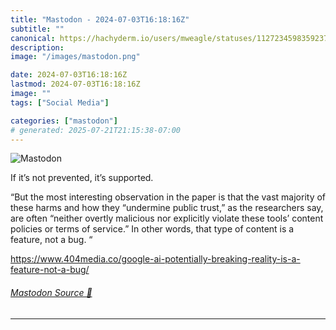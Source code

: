 ```yaml
---
title: "Mastodon - 2024-07-03T16:18:16Z"
subtitle: ""
canonical: https://hachyderm.io/users/mweagle/statuses/112723459835923790
description:
image: "/images/mastodon.png"

date: 2024-07-03T16:18:16Z
lastmod: 2024-07-03T16:18:16Z
image: ""
tags: ["Social Media"]

categories: ["mastodon"]
# generated: 2025-07-21T21:15:38-07:00
---
```

![Mastodon](/images/mastodon.png)

<p>If it’s not prevented, it’s supported.</p><p>“But the most interesting observation in the paper is that the vast majority of these harms and how they “undermine public trust,” as the researchers say, are often “neither overtly malicious nor explicitly violate these tools’ content policies or terms of service.” In other words, that type of content is a feature, not a bug. “</p><p><a href="https://www.404media.co/google-ai-potentially-breaking-reality-is-a-feature-not-a-bug/" target="_blank" rel="nofollow noopener noreferrer" translate="no"><span class="invisible">https://www.</span><span class="ellipsis">404media.co/google-ai-potentia</span><span class="invisible">lly-breaking-reality-is-a-feature-not-a-bug/</span></a></p>


###### [Mastodon Source 🐘](https://hachyderm.io/@mweagle/112723459835923790)

___
